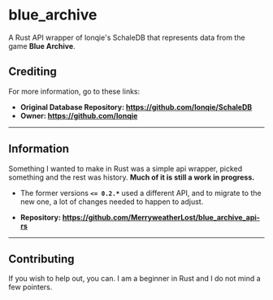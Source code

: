 # blue_archive

A Rust API wrapper of lonqie's SchaleDB that represents data from the game **Blue Archive**.

## Crediting

 For more information, go to these links:

- **Original Database Repository: <https://github.com/lonqie/SchaleDB>**
- **Owner: <https://github.com/lonqie>**

---

## Information

Something I wanted to make in Rust was a simple api wrapper, picked something and the rest was history.
**Much of it is still a work in progress.**

- The former versions **`<= 0.2.*`** used a different API, and to migrate to the new one, a lot of changes needed to happen to adjust.

- **Repository: <https://github.com/MerryweatherLost/blue_archive_api-rs>**

---

## Contributing

If you wish to help out, you can. I am a beginner in Rust and I do not mind a few pointers.
